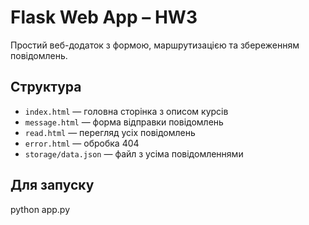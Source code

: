 # Flask Web App – HW3

Простий веб-додаток з формою, маршрутизацією та збереженням повідомлень.

## Структура
- `index.html` — головна сторінка з описом курсів
- `message.html` — форма відправки повідомлень
- `read.html` — перегляд усіх повідомлень
- `error.html` — обробка 404
- `storage/data.json` — файл з усіма повідомленнями

## Для запуску 

python app.py
